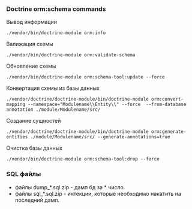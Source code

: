 ### Doctrine orm:schema commands

Вывод информации

    ./vendor/bin/doctrine-module orm:info

Валижация схемы

    ./vendor/bin/doctrine-module orm:validate-schema

Обновление схемы

    ./vendor/bin/doctrine-module orm:schema-tool:update --force

Конвертация схемы из базы данных

    ./vendor/doctrine/doctrine-module/bin/doctrine-module orm:convert-mapping --namespace="Modulename\\Entity\\" --force  --from-database annotation ./module/Modulename/src/

Создание сущностей

    ./vendor/doctrine/doctrine-module/bin/doctrine-module orm:generate-entities ./module/Modulename/src/ --generate-annotations=true

Очистка базы данных

    ./vendor/bin/doctrine-module orm:schema-tool:drop --force

### SQL файлы

* файлы dump_*.sql.zip - дамп бд за * число.
* файлы sql_*.sql.zip - интекции, которые необходимо накатить на последний дамп.